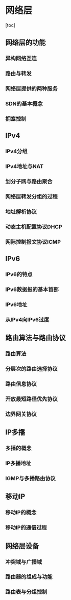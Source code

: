 # 网络层

[toc]

## 网络层的功能

### 异构网络互连

### 路由与转发

### 网络层提供的两种服务

### SDN的基本概念

### 拥塞控制

## IPv4

### IPv4分组

### IPv4地址与NAT

### 划分子网与路由聚合

### 网络层转发分组的过程

### 地址解析协议

### 动态主机配置协议DHCP

### 网际控制报文协议ICMP

## IPv6

### IPv6的特点

### IPv6数据报的基本首部

### IPv6地址

### 从IPv4向IPv6过度

## 路由算法与路由协议

### 路由算法

### 分层次的路由选择协议

### 路由信息协议

### 开放最短路径优先协议

### 边界网关协议

## IP多播

### 多播的概念

### IP多播地址

### IGMP与多播路由协议

## 移动IP

### 移动IP的概念

### 移动IP的通信过程

## 网络层设备

### 冲突域与广播域

### 路由器的组成与功能

### 路由表与分组控制

### 